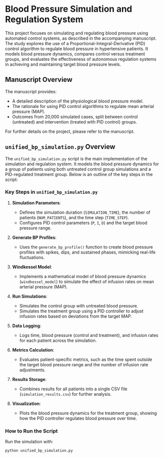 # Blood Pressure Simulation and Regulation System

This project focuses on simulating and regulating blood pressure using automated control systems, as described in the accompanying manuscript. The study explores the use of a Proportional-Integral-Derivative (PID) control algorithm to regulate blood pressure in hypertensive patients. It models blood pressure dynamics, compares control versus treatment groups, and evaluates the effectiveness of autonomous regulation systems in achieving and maintaining target blood pressure levels.

## Manuscript Overview

The manuscript provides:
- A detailed description of the physiological blood pressure model.
- The rationale for using PID control algorithms to regulate mean arterial pressure (MAP).
- Outcomes from 20,000 simulated cases, split between control (untreated) and intervention (treated with PID control) groups.

For further details on the project, please refer to the manuscript.

## `unified_bp_simulation.py` Overview

The `unified_bp_simulation.py` script is the main implementation of the simulation and regulation system. It models the blood pressure dynamics for a group of patients using both untreated control group simulations and a PID-regulated treatment group. Below is an outline of the key steps in the script:

### Key Steps in `unified_bp_simulation.py`

1. **Simulation Parameters**:
   - Defines the simulation duration (`SIMULATION_TIME`), the number of patients (`NUM_PATIENTS`), and the time step (`TIME_STEP`).
   - Configures PID control parameters (`P`, `I`, `D`) and the target blood pressure range.

2. **Generate BP Profiles**:
   - Uses the `generate_bp_profile()` function to create blood pressure profiles with spikes, dips, and sustained phases, mimicking real-life fluctuations.

3. **Windkessel Model**:
   - Implements a mathematical model of blood pressure dynamics (`windkessel_model`) to simulate the effect of infusion rates on mean arterial pressure (MAP).

4. **Run Simulations**:
   - Simulates the control group with untreated blood pressure.
   - Simulates the treatment group using a PID controller to adjust infusion rates based on deviations from the target MAP.

5. **Data Logging**:
   - Logs time, blood pressure (control and treatment), and infusion rates for each patient across the simulation.

6. **Metrics Calculation**:
   - Evaluates patient-specific metrics, such as the time spent outside the target blood pressure range and the number of infusion rate adjustments.

7. **Results Storage**:
   - Combines results for all patients into a single CSV file (`simulation_results.csv`) for further analysis.

8. **Visualization**:
   - Plots the blood pressure dynamics for the treatment group, showing how the PID controller regulates blood pressure over time.

### How to Run the Script

Run the simulation with:
```bash
python unified_bp_simulation.py
